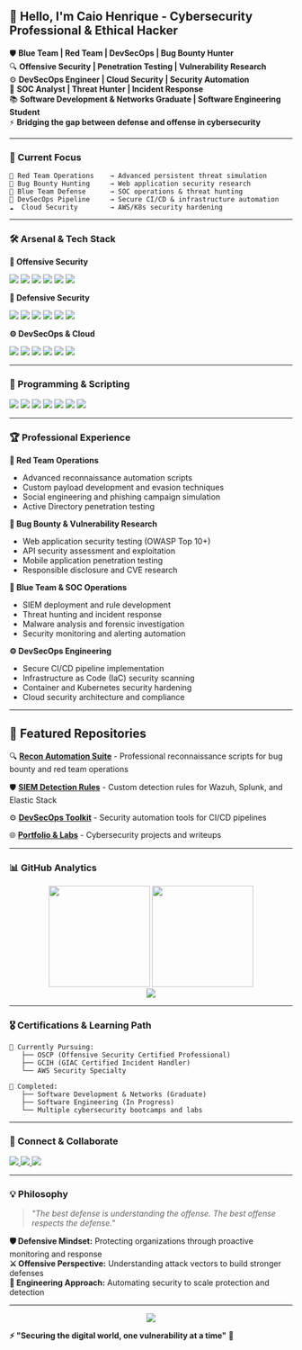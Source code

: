 ## 👋 Hello, I'm Caio Henrique - Cybersecurity Professional & Ethical Hacker

🛡️ **Blue Team | Red Team | DevSecOps | Bug Bounty Hunter**  
🔍 **Offensive Security | Penetration Testing | Vulnerability Research**  
⚙️ **DevSecOps Engineer | Cloud Security | Security Automation**  
🎯 **SOC Analyst | Threat Hunter | Incident Response**  
📚 **Software Development & Networks Graduate | Software Engineering Student**  
⚡ **Bridging the gap between defense and offense in cybersecurity**  

---

### 🎯 Current Focus

```
🔴 Red Team Operations    → Advanced persistent threat simulation
🐛 Bug Bounty Hunting     → Web application security research  
🔵 Blue Team Defense      → SOC operations & threat hunting
🚀 DevSecOps Pipeline     → Secure CI/CD & infrastructure automation
☁️  Cloud Security        → AWS/K8s security hardening
```

---

### 🛠️ Arsenal & Tech Stack

**🔴 Offensive Security**
<div align="left">
<img src="https://img.shields.io/badge/Kali%20Linux-557C94?style=for-the-badge&logo=kalilinux&logoColor=white"/>
<img src="https://img.shields.io/badge/Burp%20Suite-FF7139?style=for-the-badge&logo=burpsuite&logoColor=white"/>
<img src="https://img.shields.io/badge/Metasploit-2596CD?style=for-the-badge&logo=metasploit&logoColor=white"/>
<img src="https://img.shields.io/badge/Nmap-4682B4?style=for-the-badge&logo=nmap&logoColor=white"/>
<img src="https://img.shields.io/badge/OWASP-000000?style=for-the-badge&logo=owasp&logoColor=white"/>
<img src="https://img.shields.io/badge/Custom%20Scripts-FF6B6B?style=for-the-badge&logo=python&logoColor=white"/>
</div>

**🔵 Defensive Security**
<div align="left">
<img src="https://img.shields.io/badge/Elastic%20Stack-005571?style=for-the-badge&logo=elasticstack&logoColor=white"/>
<img src="https://img.shields.io/badge/Wazuh-EE4C2C?style=for-the-badge&logo=wazuh&logoColor=white"/>
<img src="https://img.shields.io/badge/Splunk-000000?style=for-the-badge&logo=splunk&logoColor=white"/>
<img src="https://img.shields.io/badge/SentinelOne-6A1B9A?style=for-the-badge&logo=sentinelone&logoColor=white"/>
<img src="https://img.shields.io/badge/Grafana-F46800?style=for-the-badge&logo=grafana&logoColor=white"/>
<img src="https://img.shields.io/badge/Zabbix-EE0000?style=for-the-badge&logo=zabbix&logoColor=white"/>
</div>

**⚙️ DevSecOps & Cloud**
<div align="left">
<img src="https://img.shields.io/badge/Docker-2496ED?style=for-the-badge&logo=docker&logoColor=white"/>
<img src="https://img.shields.io/badge/Kubernetes-326CE5?style=for-the-badge&logo=kubernetes&logoColor=white"/>
<img src="https://img.shields.io/badge/AWS-232F3E?style=for-the-badge&logo=amazonaws&logoColor=white"/>
<img src="https://img.shields.io/badge/Terraform-7B42BC?style=for-the-badge&logo=terraform&logoColor=white"/>
<img src="https://img.shields.io/badge/Jenkins-D24939?style=for-the-badge&logo=jenkins&logoColor=white"/>
<img src="https://img.shields.io/badge/GitLab%20CI-FCA326?style=for-the-badge&logo=gitlab&logoColor=white"/>
</div>

---

### 🚀 Programming & Scripting

<div align="left">
  <img src="https://img.shields.io/badge/Python-3776AB?style=for-the-badge&logo=python&logoColor=white"/>
  <img src="https://img.shields.io/badge/Go-00ADD8?style=for-the-badge&logo=go&logoColor=white"/>
  <img src="https://img.shields.io/badge/C%23-239120?style=for-the-badge&logo=csharp&logoColor=white"/>
  <img src="https://img.shields.io/badge/JavaScript-F7DF1E?style=for-the-badge&logo=javascript&logoColor=black"/>
  <img src="https://img.shields.io/badge/TypeScript-007ACC?style=for-the-badge&logo=typescript&logoColor=white"/>
  <img src="https://img.shields.io/badge/Bash-4EAA25?style=for-the-badge&logo=gnubash&logoColor=white"/>
  <img src="https://img.shields.io/badge/PowerShell-5391FE?style=for-the-badge&logo=powershell&logoColor=white"/>
</div>

---

### 🏆 Professional Experience

**🔴 Red Team Operations**
- Advanced reconnaissance automation scripts
- Custom payload development and evasion techniques  
- Social engineering and phishing campaign simulation
- Active Directory penetration testing

**🐛 Bug Bounty & Vulnerability Research**
- Web application security testing (OWASP Top 10+)
- API security assessment and exploitation
- Mobile application penetration testing
- Responsible disclosure and CVE research

**🔵 Blue Team & SOC Operations**
- SIEM deployment and rule development
- Threat hunting and incident response
- Malware analysis and forensic investigation
- Security monitoring and alerting automation

**⚙️ DevSecOps Engineering**
- Secure CI/CD pipeline implementation
- Infrastructure as Code (IaC) security scanning
- Container and Kubernetes security hardening
- Cloud security architecture and compliance

---

## 📁 Featured Repositories

🔍 **[Recon Automation Suite](https://github.com/CHDevSec)** - Professional reconnaissance scripts for bug bounty and red team operations

🛡️ **[SIEM Detection Rules](https://github.com/CHDevSec)** - Custom detection rules for Wazuh, Splunk, and Elastic Stack

⚙️ **[DevSecOps Toolkit](https://github.com/CHDevSec)** - Security automation tools for CI/CD pipelines

🌐 **[Portfolio & Labs](https://chdevsec.github.io/Portfolio-projetc/)** - Cybersecurity projects and writeups

---

### 📊 GitHub Analytics

<div align="center">
  <img height="180em" src="https://github-readme-stats.vercel.app/api?username=CHDevSec&show_icons=true&theme=dark&hide_border=true&bg_color=0d1117&title_color=58a6ff&icon_color=1f6feb&text_color=c9d1d9"/>
  <img height="180em" src="https://github-readme-stats.vercel.app/api/top-langs/?username=CHDevSec&layout=compact&theme=dark&hide_border=true&bg_color=0d1117&title_color=58a6ff&text_color=c9d1d9"/>
</div>

<div align="center">
  <img src="https://github-readme-streak-stats.herokuapp.com/?user=CHDevSec&theme=dark&hide_border=true&background=0d1117&stroke=58a6ff&ring=58a6ff&fire=58a6ff&currStreakLabel=58a6ff"/>
</div>

---

### 🎖️ Certifications & Learning Path

```
🎯 Currently Pursuing:
   ├── OSCP (Offensive Security Certified Professional)
   ├── GCIH (GIAC Certified Incident Handler)
   └── AWS Security Specialty

📜 Completed:
   ├── Software Development & Networks (Graduate)
   ├── Software Engineering (In Progress)
   └── Multiple cybersecurity bootcamps and labs
```

---

### 🔗 Connect & Collaborate

<div align="left">
<a href="mailto:caiohenriquesinger@gmail.com">
  <img src="https://img.shields.io/badge/Email-D14836?style=for-the-badge&logo=gmail&logoColor=white"/>
</a>
<a href="https://linkedin.com/in/caio-henrique-cybersec">
  <img src="https://img.shields.io/badge/LinkedIn-0077B5?style=for-the-badge&logo=linkedin&logoColor=white"/>
</a>
<a href="https://chdevsec.github.io/Portfolio-projetc/">
  <img src="https://img.shields.io/badge/Portfolio-FF5722?style=for-the-badge&logo=todoist&logoColor=white"/>
</a>
</div>

---

### 💡 Philosophy

> *"The best defense is understanding the offense. The best offense respects the defense."*

**🛡️ Defensive Mindset:** Protecting organizations through proactive monitoring and response  
**⚔️ Offensive Perspective:** Understanding attack vectors to build stronger defenses  
**🔧 Engineering Approach:** Automating security to scale protection and detection  

---

<div align="center">
  <img src="https://komarev.com/ghpvc/?username=CHDevSec&color=58a6ff&style=for-the-badge&label=Profile+Views"/>
</div>

**⚡ "Securing the digital world, one vulnerability at a time"** 🚀
